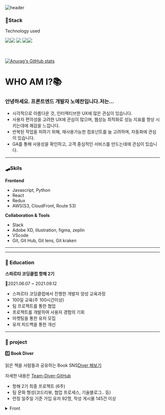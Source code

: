 ![header](https://capsule-render.vercel.app/api?type=waving&color=gradient&height=200&text=Yechan&fontAlign=70&fontAlignY=40&animation=twinkling)

<h3 align="flex-start">📌Stack</h3>
<p align="flex-start">Technology used</p>
<div align="flex-start"><img src="https://img.shields.io/badge/React-00BCF6?style=flat-square&logo=React&logoColor=white"></img><img src="https://img.shields.io/badge/HTML5-E34F26?style=flat-square&logo=HTML5&logoColor=white"></img> <img src="https://img.shields.io/badge/CSS3-0A84FF?style=flat-square&logo=CSS3&logoColor=white"></img> <img src="https://img.shields.io/badge/JavaScript-FFCD11?style=flat-square&logo=JavaScript&logoColor=white"></img><img src="https://img.shields.io/badge/Python-4B8BBE?style=flat-square&logo=Python&logoColor=white"></img></div>
<br>
<br>

[![Anurag's GitHub stats](https://github-readme-stats.vercel.app/api?username=noy3928&hide=stars,issues&show_icons=true&count_private=true&theme=tokyonight)](https://github.com/anuraghazra/github-readme-stats)

# WHO AM I?📚


### 안녕하세요. 프론트엔드 개발자 노예찬입니다.저는...
- 시각적으로 아름다운 것, 인터렉티브한 UX에 많은 관심이 있습니다. 
- 사용자 편의성을 고려한 UX에 관심이 많으며, 웹성능 최적화로 성능 지표를 향상 시키는데에 쾌감을 느낍니다. 
- 반복된 작업을 피하기 위해, 재사용가능한 컴포넌트를 늘 고려하며, 자동화에 관심이 있습니다. 
- GA를 통해 사용성을 확인하고, 고객 중심적인 서비스를 만드는데에 관심이 있습니다. 


---
### 🛹Skils
**Frontend**       
- Javascript, Python
- React
- Redux
- AWS(S3, CloudFront, Route 53)

                   
**Collaboration & Tools**              
- Slack 
- Adobe XD, illustration, figma, zeplin
- VScode
- Git, Git Hub, Git lens, Git kraken

---

---

### 📜 Education
**스파르타 코딩클럽 항해 2기**

📆2021.06.07 ~ 2021.09.12

- 스파르타 코딩클럽에서 진행한 개발자 양성 교육과정
- 100일 교육(주 100시간이상)
- 팀 프로젝트를 통한 협업 
- 프로젝트를 개발하여 사용자 경험의 기회
- 마켓팅을 통한 유저 모집
- 유저 피드백을 통한 개선


---

### 🌟 project

**1️⃣ Book Diver** 

읽은 책을 사람들과 공유하는 Book SNS[Diver 해보기](https://www.bookdiver.net/)

자세한 내용은 [Team-Diver-GitHub](https://github.com/Team-PandaN/Team-PandaN-Back)

- 항해 2기 최종 프로젝트 (6주)
- 팀 문화 형성(코드리뷰, 협업 프로세스, 기술블로그.. 등)
- 런칭 일주일 기준 가입 유저 92명,  작성 게시물 145건 이상

<details>
<summary>Front</summary>
<div markdown="1">       

- React
- Redux
- Swiper js
- Axios
- Lottie

</div>
</details>

